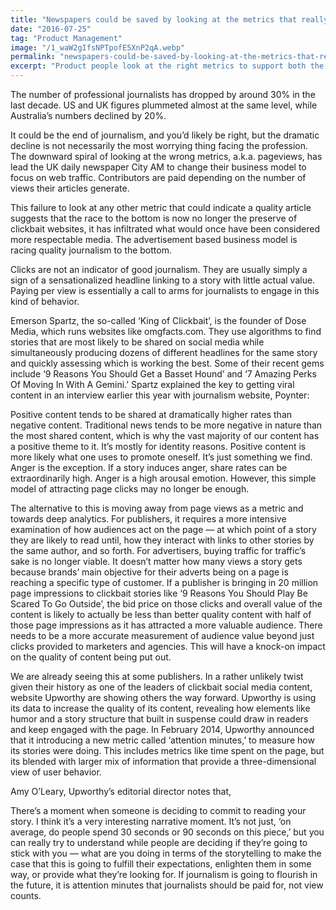 ```yaml
---
title: "Newspapers could be saved by looking at the metrics that really support their business"
date: "2016-07-25"
tag: "Product Management"
image: "/1_waW2gIfsNPTpofE5XnP2qA.webp"
permalink: "newspapers-could-be-saved-by-looking-at-the-metrics-that-really-support-their-business"
excerpt: "Product people look at the right metrics to support both the company’s vision and the business model. Attention minutes are way more valuable than pageviews."
---
```


The number of professional journalists has dropped by around 30% in the last decade. US and UK figures plummeted almost at the same level, while Australia’s numbers declined by 20%.

It could be the end of journalism, and you’d likely be right, but the dramatic decline is not necessarily the most worrying thing facing the profession. The downward spiral of looking at the wrong metrics, a.k.a. pageviews, has lead the UK daily newspaper City AM to change their business model to focus on web traffic. Contributors are paid depending on the number of views their articles generate.

This failure to look at any other metric that could indicate a quality article suggests that the race to the bottom is now no longer the preserve of clickbait websites, it has infiltrated what would once have been considered more respectable media. The advertisement based business model is racing quality journalism to the bottom.

Clicks are not an indicator of good journalism. They are usually simply a sign of a sensationalized headline linking to a story with little actual value. Paying per view is essentially a call to arms for journalists to engage in this kind of behavior.

Emerson Spartz, the so-called ‘King of Clickbait’, is the founder of Dose Media, which runs websites like omgfacts.com. They use algorithms to find stories that are most likely to be shared on social media while simultaneously producing dozens of different headlines for the same story and quickly assessing which is working the best. Some of their recent gems include ‘9 Reasons You Should Get a Basset Hound’ and ‘7 Amazing Perks Of Moving In With A Gemini.’ Spartz explained the key to getting viral content in an interview earlier this year with journalism website, Poynter:

Positive content tends to be shared at dramatically higher rates than negative content. Traditional news tends to be more negative in nature than the most shared content, which is why the vast majority of our content has a positive theme to it. It’s mostly for identity reasons. Positive content is more likely what one uses to promote oneself. It’s just something we find. Anger is the exception. If a story induces anger, share rates can be extraordinarily high. Anger is a high arousal emotion.
However, this simple model of attracting page clicks may no longer be enough.

The alternative to this is moving away from page views as a metric and towards deep analytics. For publishers, it requires a more intensive examination of how audiences act on the page — at which point of a story they are likely to read until, how they interact with links to other stories by the same author, and so forth. For advertisers, buying traffic for traffic’s sake is no longer viable. It doesn’t matter how many views a story gets because brands’ main objective for their adverts being on a page is reaching a specific type of customer. If a publisher is bringing in 20 million page impressions to clickbait stories like ‘9 Reasons You Should Play Be Scared To Go Outside’, the bid price on those clicks and overall value of the content is likely to actually be less than better quality content with half of those page impressions as it has attracted a more valuable audience. There needs to be a more accurate measurement of audience value beyond just clicks provided to marketers and agencies. This will have a knock-on impact on the quality of content being put out.

We are already seeing this at some publishers. In a rather unlikely twist given their history as one of the leaders of clickbait social media content, website Upworthy are showing others the way forward. Upworthy is using its data to increase the quality of its content, revealing how elements like humor and a story structure that built in suspense could draw in readers and keep engaged with the page. In February 2014, Upworthy announced that it introducing a new metric called ‘attention minutes,’ to measure how its stories were doing. This includes metrics like time spent on the page, but its blended with larger mix of information that provide a three-dimensional view of user behavior.

Amy O’Leary, Upworthy’s editorial director notes that,

There’s a moment when someone is deciding to commit to reading your story. I think it’s a very interesting narrative moment. It’s not just, ‘on average, do people spend 30 seconds or 90 seconds on this piece,’ but you can really try to understand while people are deciding if they’re going to stick with you — what are you doing in terms of the storytelling to make the case that this is going to fulfill their expectations, enlighten them in some way, or provide what they’re looking for.
If journalism is going to flourish in the future, it is attention minutes that journalists should be paid for, not view counts.
